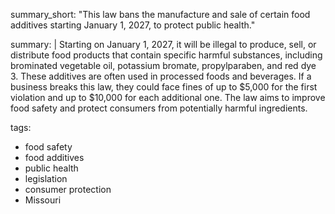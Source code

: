 summary_short: "This law bans the manufacture and sale of certain food additives starting January 1, 2027, to protect public health."

summary: |
  Starting on January 1, 2027, it will be illegal to produce, sell, or distribute food products that contain specific harmful substances, including brominated vegetable oil, potassium bromate, propylparaben, and red dye 3. These additives are often used in processed foods and beverages. If a business breaks this law, they could face fines of up to $5,000 for the first violation and up to $10,000 for each additional one. The law aims to improve food safety and protect consumers from potentially harmful ingredients.

tags:
  - food safety
  - food additives
  - public health
  - legislation
  - consumer protection
  - Missouri
